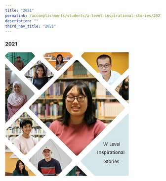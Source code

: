 ```yaml
---
title: "2021"
permalink: /accomplishments/students/a-level-inspirational-stories/2021/overview/
description: ""
third_nav_title: "2021"
---
```

### **2021**

![](/images/Collage%202021.jpg)
